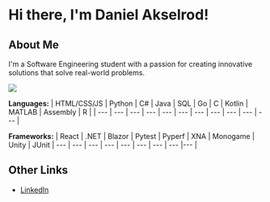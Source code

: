 # Hi there, I'm Daniel Akselrod!

## About Me

I'm a Software Engineering student with a passion for creating innovative solutions that solve real-world problems. 

<picture>
<img src="https://github-readme-stats.vercel.app/api?username=d-akselrod&show_icons=true" />
</picture>

**Languages:**
| HTML/CSS/JS | Python | C# | Java | SQL | Go | C | Kotlin | MATLAB | Assembly | R |
| --- | --- | --- | --- | --- | --- | --- | --- | --- | --- | --- |

**Frameworks:**
| React | .NET | Blazor | Pytest | Pyperf | XNA | Monogame | Unity | JUnit
| --- | --- | --- | --- | --- | --- | --- | --- |--- |

## Other Links

- [LinkedIn](https://www.linkedin.com/in/daniel-akselrod/)
